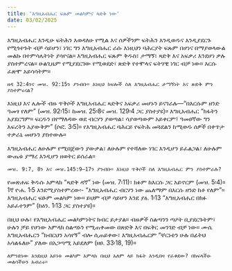 ```yaml
---
title: 'እግዚአብሔር ፍጹም መልካምና ጻድቅ ነው'
date: 03/02/2025
---
```


እግዚአብሔር እንዲሁ ፍትሕን እወዳለሁ የሚል እና ሰዎችንም ፍትሕን እንዲወዱና እንዲያደርጉ የሚጎተጉት ብቻ ሳይሆን፣ ነገር ግን እግዚአብሔር ራሱ እነዚህን ባሕርያት ፍጹም በሆነና በማያወላውል መልኩ በተምሳሌትነት ያሳየናል። እግዚአብሔር ፍጹም ቅዱስ፣ ታማኝ፣ ጻድቅ እና አፍቃሪ እንደሆነ ቃሉ ያስተምረናል። ሁልጊዜም የሚያደርገው የሚወደድ፣ ጽድቅ የተሞላና ፍትሃዊ ነገር ብቻ ነው። እርሱ ፈጽሞ አይሳሳትም።

`ዘዳ 32:4ንና መዝ. 92:15ን ያንብቡ። እነዚህ ክፍሎች ስለ እግዚአብሔር ታማኝነት እና ጽድቅ ምን ያስተምሩናል?`

እነዚህ እና ሌሎች ብዙ ጥቅሶች እግዚአብሔር ጻድቅና አፍቃሪ መሆኑን ይናገራሉ—“በእርሱም ዘንድ ዓመፃ የለም” (መዝ. 92፡15፣ ከመዝ. 25፡8ና መዝ. 129፡4 ጋር ያስተያዩ)። እግዚአብሔር “ክፋትን አያደርግም። ፍርዱን በየማለዳው ወደ ብርሃን ያወጣል፣ ሳያወጣውም አይቀርም፤ ዓመፀኛው ግን እፍረትን አያውቅም” (ሶፎ. 3፡5)። የእግዚአብሔር ባሕርይ የፍትሕ መጓደልን ከሚወዱ ሰዎች በቀጥታ ተቃራኒ መሆኑን ያስተውሉ።

እግዚአብሔር ለሁሉም የሚበጀውን ያውቃል፣ ለሁሉም የተሻለው ነገር እንዲሆን ይፈልጋል፣ ለሁሉም ውጤቱ ያማረ እንዲሆን ዘወትር ይሰራል።

`መዝ. 9:7, 8ን እና መዝ.145:9–17ን ያንብቡ። እነዚህ ጥቅሶች ስለ እግዚአብሔር ምን ያስተምራሉ?`

የመጽሐፍ ቅዱሱ አምላክ “ጻድቅ ዳኛ” ነው (መዝ. 7፡11)፣ ክፉም ከእርሱ ጋር አይኖርም (መዝ. 5፡4)። 1ኛ ዮሐ. 1፡5 እንደሚያስተምረው፡- “እግዚአብሔር ብርሃን ነው ጨለማም በእርሱ ዘንድ ከቶ የለም”። እግዚአብሔር ፍፁም መልካም ነው። ይህም ብቻ ሳይሆን እንደ ያዕ. 1፡13 “እግዚአብሔር በክፉ አይፈተንም” (ከዕን. 1፡13 ጋር ያስተያዩ)።

በዚህ ሁሉ፣ የእግዚአብሔር መልካምነትና ክብር ይታያል። ብዙዎች ስልጣንን ጣዖት ቢያደርጉትም፣ ሁሉን ቻይ የሆነው አምላክ ስልጣኑን የሚጠቀመው በጽድቅ እና በፍቅር መንገድ ብቻ ነው። ሙሴ እግዚአብሔርን “ክብርህን አሳየኝ” ብሎ ሲጠይቀው፣ እግዚአብሔርም “ቸርነቴን ሁሉ በፊትህ አሳልፋለሁ” ያለው በአጋጣሚ አይደለም (ዘፀ. 33፡18, 19)።

`ለምንድነው እንደዚህ አይነቱ መልካም አምላክ በዚህ አለም ላይ ክፋት እንዲበዛ የፈቀደው? በክፍላችሁ መልሳችሁን አብራሩ።`